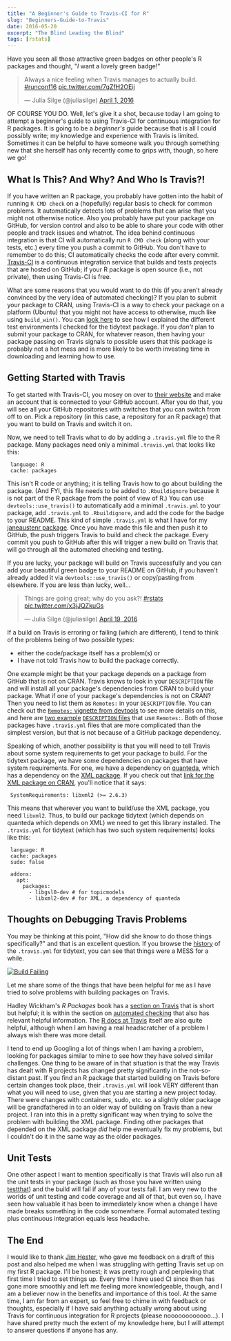 ```yaml
---
title: "A Beginner's Guide to Travis-CI for R"
slug: "Beginners-Guide-to-Travis"
date: 2016-05-20
excerpt: "The Blind Leading the Blind"
tags: [rstats]
---
```


Have you seen all those attractive green badges on other people's R packages and thought, "*I* want a lovely green badge!"

<blockquote class="twitter-tweet" data-lang="en"><p lang="en" dir="ltr">Always a nice feeling when Travis manages to actually build. <a href="https://twitter.com/hashtag/runconf16?src=hash">#runconf16</a> <a href="https://t.co/7qZfH2OEij">pic.twitter.com/7qZfH2OEij</a></p>&mdash; Julia Silge (@juliasilge) <a href="https://twitter.com/juliasilge/status/716034756509507584">April 1, 2016</a></blockquote>
<script async src="http://platform.twitter.com/widgets.js" charset="utf-8"></script>

OF COURSE YOU DO. Well, let's give it a shot, because today I am going to attempt a beginner's guide to using Travis-CI for continuous integration for R packages. It is going to be a *beginner's* guide because that is all I could possibly write; my knowledge and experience with Travis is limited. Sometimes it can be helpful to have someone walk you through something new that she herself has only recently come to grips with, though, so here we go!

## What Is This? And Why? And Who Is Travis?!

If you have written an R package, you probably have gotten into the habit of running `R CMD check` on a (hopefully) regular basis to check for common problems. It automatically detects lots of problems that can arise that you might not otherwise notice. Also you probably have put your package on GitHub, for version control and also to be able to share your code with other people and track issues and whatnot. The idea behind continuous integration is that CI will automatically run `R CMD check` (along with your tests, etc.) every time you push a commit to GitHub. You don't have to remember to do this; CI automatically checks the code after every commit. [Travis-CI](https://travis-ci.org/) is a continuous integration service that builds and tests projects that are hosted on GitHub; if your R package is open source (i.e., not private), then using Travis-CI is free.

What are some reasons that you would want to do this (if you aren't already convinced by the very idea of automated checking)? If you plan to submit your package to CRAN, using Travis-CI is a way to check your package on a platform (Ubuntu) that you might not have access to otherwise, much like using `build_win()`. You can [look here](https://github.com/juliasilge/tidytext/blob/3a679c815210dee26e56d50dbb730e7058ad144d/cran-comments.md) to see how I explained the different test environments I checked for the tidytext package. If you *don't* plan to submit your package to CRAN, for whatever reason, then having your package passing on Travis signals to possible users that this package is probably not a hot mess and is more likely to be worth investing time in downloading and learning how to use.

## Getting Started with Travis

To get started with Travis-CI, you mosey on over to [their website](https://travis-ci.org/) and make an account that is connected to your GitHub account. After you do that, you will see all your GitHub repositories with switches that you can switch from off to on. Pick a repository (in this case, a repository for an R package) that you want to build on Travis and switch it on.

Now, we need to tell Travis what to do by adding a `.travis.yml` file to the R package. Many packages need only a minimal `.travis.yml` that looks like this:

```
 language: R
 cache: packages
```

This isn't R code or anything; it is telling Travis how to go about building the package. (And FYI, this file needs to be added to `.Rbuildignore` because it is not part of the R package from the point of view of R.) You can use `devtools::use_travis()` to automatically add a minimal `.travis.yml` to your package, add `.travis.yml` to `.Rbuildignore`, and add the code for the badge to your README. This kind of simple `.travis.yml` is what I have for my [janeaustenr package](https://github.com/juliasilge/janeaustenr/blob/2008066a02558ec36bddd9f3deb7d81469684a48/.travis.yml). Once you have made this file and then push it to GitHub, the push triggers Travis to build and check the package. Every commit you push to GitHub after this will trigger a new build on Travis that will go through all the automated checking and testing.

If you are lucky, your package will build on Travis successfully and you can add your beautiful green badge to your README on GitHub, if you haven't already added it via `devtools::use_travis()` or copy/pasting from elsewhere. If you are less than lucky, well...

<blockquote class="twitter-tweet" data-lang="en"><p lang="en" dir="ltr">Things are going great; why do you ask?! <a href="https://twitter.com/hashtag/rstats?src=hash">#rstats</a> <a href="https://t.co/x3jJQZkuGs">pic.twitter.com/x3jJQZkuGs</a></p>&mdash; Julia Silge (@juliasilge) <a href="https://twitter.com/juliasilge/status/722514130968535042">April 19, 2016</a></blockquote>
<script async src="http://platform.twitter.com/widgets.js" charset="utf-8"></script>

If a build on Travis is erroring or failing (which are different), I tend to think of the problems being of two possible types: 

* either the code/package itself has a problem(s) or 
* I have not told Travis how to build the package correctly. 

One example might be that your package depends on a package from GitHub that is not on CRAN. Travis knows to look in your `DESCRIPTION` file and will install all your package's dependencies from CRAN to build your package. What if one of your package's dependencies is not on CRAN? Then you need to list them as `Remotes:` in your `DESCRIPTION` file. You can check out the [`Remotes:` vignette from devtools](https://cran.r-project.org/web/packages/devtools/vignettes/dependencies.html) to see more details on this, and here are [two example](https://github.com/ropenscilabs/geojsonlint/blob/7f8c02925c7bca1fb0d5aa7ea750db1b5dd01fc8/DESCRIPTION) [`DESCRIPTION` files](https://github.com/jennybc/googlesheets/blob/df2fc3c227848878627bb44477162b2337b9ba71/DESCRIPTION) that use `Remotes:`. Both of those packages have `.travis.yml` files that are more complicated than the simplest version, but that is not because of a GitHub package dependency.

Speaking of which, another possibility is that you will need to tell Travis about some system requirements to get your package to build. For the tidytext package, we have some dependencies on packages that have system requirements. For one, we have a dependency on [quanteda](https://cran.r-project.org/web/packages/quanteda/index.html), which has a dependency on the [XML package](https://cran.r-project.org/web/packages/XML/index.html). If you check out that [link for the XML package on CRAN](https://cran.r-project.org/web/packages/XML/index.html), you'll notice that it says:

```
 SystemRequirements: libxml2 (>= 2.6.3)
```

This means that wherever you want to build/use the XML package, you need `libxml2`. Thus, to build our package tidytext (which depends on quanteda which depends on XML) we need to get this library installed. The `.travis.yml` for tidytext (which has two such system requirements) looks like this:

```
 language: R
 cache: packages
 sudo: false

 addons:
   apt:
     packages:
       - libgsl0-dev # for topicmodels
       - libxml2-dev # for XML, a dependency of quanteda
```

## Thoughts on Debugging Travis Problems

You may be thinking at this point, "How did she know to do those things specifically?" and that is an excellent question. If you browse the [history](https://github.com/juliasilge/tidytext/commits/master/.travis.yml) of the `.travis.yml` for tidytext, you can see that things were a MESS for a while.

<a href="https://imgflip.com/i/14hqh5"><img src="https://i.imgflip.com/14hqh5.jpg" title="Build Failing"/></a>

Let me share some of the things that have been helpful for me as I have tried to solve problems with building packages on Travis.

Hadley Wickham's *R Packages* book has a [section on Travis](http://r-pkgs.had.co.nz/check.html#travis) that is short but helpful; it is within the section on [automated checking](http://r-pkgs.had.co.nz/check.html) that also has relevant helpful information. The [R docs at Travis](https://docs.travis-ci.com/user/languages/r/) itself are also quite helpful, although when I am having a real headscratcher of a problem I always wish there was more detail.

I tend to end up Googling a lot of things when I am having a problem, looking for packages similar to mine to see how they have solved similar challenges. One thing to be aware of in that situation is that the way Travis has dealt with R projects has changed pretty significantly in the not-so-distant past. If you find an R package that started building on Travis before certain changes took place, their `.travis.yml` will look VERY different than what you will need to use, given that you are starting a new project today. There were changes with containers, sudo, etc. so a slightly older package will be grandfathered in to an older way of building on Travis than a new project. I ran into this in a pretty significant way when trying to solve the problem with building the XML package. Finding other packages that depended on the XML package *did* help me eventually fix my problems, but I couldn't do it in the same way as the older packages.

## Unit Tests

One other aspect I want to mention specifically is that Travis will also run all the unit tests in your package (such as those you have written using [testthat](http://r-pkgs.had.co.nz/tests.html)) and the build will fail if any of your tests fail. I am very new to the worlds of unit testing and code coverage and all of that, but even so, I have seen how valuable it has been to immediately know when a change I have made breaks something in the code somewhere. Formal automated testing plus continuous integration equals less headache.

## The End

I would like to thank [Jim Hester](http://www.jimhester.com/), who gave me feedback on a draft of this post and also helped me when I was struggling with getting Travis set up on my first R package. I'll be honest; it was pretty rough and perplexing that first time I tried to set things up. Every time I have used CI since then has gone more smoothly and left me feeling more knowledgeable, though, and I am a believer now in the benefits and importance of this tool. At the same time, I am far from an expert, so feel free to chime in with feedback or thoughts, especially if I have said anything actually wrong about using Travis for continuous integration for R projects (please noooooooooooo...). I have shared pretty much the extent of my knowledge here, but I will attempt to answer questions if anyone has any.